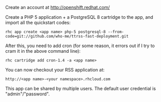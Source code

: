 Create an account at http://openshift.redhat.com/

Create a PHP 5 application + a PostgreSQL 8 cartridge to the app, and import all the quickstart codes:

	rhc app create <app name> php-5 postgresql-8 --from-code=git://github.com/who-me/ttrss-fast-deployment.git

After this, you need to add cron (for some reason, it errors out if I try to cram it in the above command line):

	rhc cartridge add cron-1.4 -a <app name>

You can now checkout your RSS application at:

	http://<app name>-<your namespace>.rhcloud.com

This app can be shared by multiple users. The default user credential is "admin"/"password".
